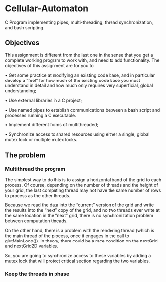 # Cellular-Automaton
C Program implementing pipes, multi-threading, thread synchronization, and bash scripting.

## Objectives
This assignment is different from the last one in the sense that you get a complete working program
to work with, and need to add functionality. The objectives of this assignment are for you to

• Get some practice at modifying an existing code base, and in particular develop a “feel”
for how much of the existing code base you must understand in detail and how much only
requires very superficial, global understanding;

• Use external libraries in a C project;

• Use named pipes to establish communications between a bash script and processes running
a C executable.

• Implement different forms of multithreaded;

• Synchronize access to shared resources using either a single, global mutex lock or multiple
mutex locks.

## The problem

### Multithread the program
The simplest way to do this is to assign a horizontal band of the grid to each process. Of course,
depending on the number of threads and the height of your grid, the last computing thread may not
have the same number of rows to process as the other threads.

Because we read the data into the “current” version of the grid and write the results into the
“next” copy of the grid, and no two threads ever write at the same location in the “next” grid, there
is no synchronization problem between computation threads.

On the other hand, there is a problem with the rendering thread (which is the main thread of
the process, once it engages in the call to glutMainLoop()). In theory, there could be a race
condition on the nextGrid and nextGrid2D variables.

So, you are going to synchronize access to these variables by adding a mutex lock that will
protect critical section regarding the two variables.

### Keep the threads in phase
